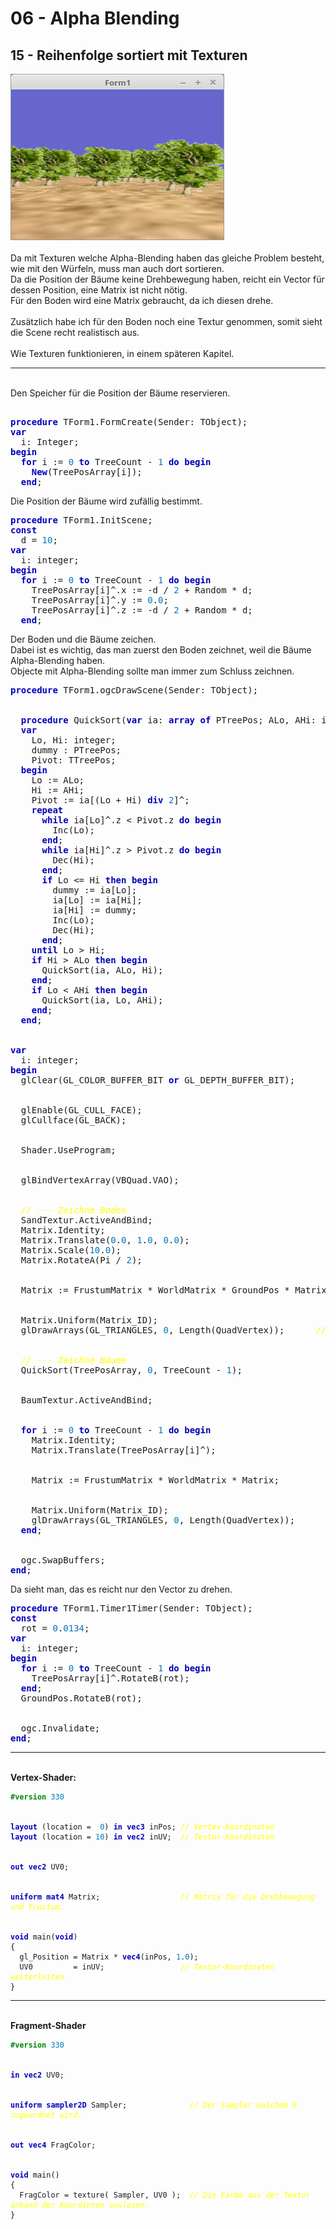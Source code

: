 <html>
    <b><h1>06 - Alpha Blending</h1></b>
    <b><h2>15 - Reihenfolge sortiert mit Texturen</h2></b>
<img src="image.png" alt="Selfhtml"><br><br>
Da mit Texturen welche Alpha-Blending haben das gleiche Problem besteht, wie mit den Würfeln, muss man auch dort sortieren.<br>
Da die Position der Bäume keine Drehbewegung haben, reicht ein Vector für dessen Position, eine Matrix ist nicht nötig.<br>
Für den Boden wird eine Matrix gebraucht, da ich diesen drehe.<br>
<br>
Zusätzlich habe ich für den Boden noch eine Textur genommen, somit sieht die Scene recht realistisch aus.<br>
<br>
Wie Texturen funktionieren, in einem späteren Kapitel.<br>
<hr><br>
Den Speicher für die Position der Bäume reservieren.<br>
<pre><code=pascal>
<b><font color="0000BB">procedure</font></b> TForm1.FormCreate(Sender: TObject);
<b><font color="0000BB">var</font></b>
  i: Integer;
<b><font color="0000BB">begin</font></b>
  <b><font color="0000BB">for</font></b> i := <font color="#0077BB">0</font> <b><font color="0000BB">to</font></b> TreeCount - <font color="#0077BB">1</font> <b><font color="0000BB">do</font></b> <b><font color="0000BB">begin</font></b>
    <b><font color="0000BB">New</font></b>(TreePosArray[i]);
  <b><font color="0000BB">end</font></b>;</code></pre>
Die Position der Bäume  wird zufällig bestimmt.<br>
<pre><code=pascal><b><font color="0000BB">procedure</font></b> TForm1.InitScene;
<b><font color="0000BB">const</font></b>
  d = <font color="#0077BB">10</font>;
<b><font color="0000BB">var</font></b>
  i: integer;
<b><font color="0000BB">begin</font></b>
  <b><font color="0000BB">for</font></b> i := <font color="#0077BB">0</font> <b><font color="0000BB">to</font></b> TreeCount - <font color="#0077BB">1</font> <b><font color="0000BB">do</font></b> <b><font color="0000BB">begin</font></b>
    TreePosArray[i]^.x := -d / <font color="#0077BB">2</font> + Random * d;
    TreePosArray[i]^.y := <font color="#0077BB">0</font>.<font color="#0077BB">0</font>;
    TreePosArray[i]^.z := -d / <font color="#0077BB">2</font> + Random * d;
  <b><font color="0000BB">end</font></b>;</code></pre>
Der Boden und die Bäume zeichen.<br>
Dabei ist es wichtig, das man zuerst den Boden zeichnet, weil die Bäume Alpha-Blending haben.<br>
Objecte mit Alpha-Blending sollte man immer zum Schluss zeichnen.<br>
<pre><code=pascal><b><font color="0000BB">procedure</font></b> TForm1.ogcDrawScene(Sender: TObject);
<br>
  <b><font color="0000BB">procedure</font></b> QuickSort(<b><font color="0000BB">var</font></b> ia: <b><font color="0000BB">array</font></b> <b><font color="0000BB">of</font></b> PTreePos; ALo, AHi: integer);
  <b><font color="0000BB">var</font></b>
    Lo, Hi: integer;
    dummy : PTreePos;
    Pivot: TTreePos;
  <b><font color="0000BB">begin</font></b>
    Lo := ALo;
    Hi := AHi;
    Pivot := ia[(Lo + Hi) <b><font color="0000BB">div</font></b> <font color="#0077BB">2</font>]^;
    <b><font color="0000BB">repeat</font></b>
      <b><font color="0000BB">while</font></b> ia[Lo]^.z &lt; Pivot.z <b><font color="0000BB">do</font></b> <b><font color="0000BB">begin</font></b>
        Inc(Lo);
      <b><font color="0000BB">end</font></b>;
      <b><font color="0000BB">while</font></b> ia[Hi]^.z &gt; Pivot.z <b><font color="0000BB">do</font></b> <b><font color="0000BB">begin</font></b>
        Dec(Hi);
      <b><font color="0000BB">end</font></b>;
      <b><font color="0000BB">if</font></b> Lo <= Hi <b><font color="0000BB">then</font></b> <b><font color="0000BB">begin</font></b>
        dummy := ia[Lo];
        ia[Lo] := ia[Hi];
        ia[Hi] := dummy;
        Inc(Lo);
        Dec(Hi);
      <b><font color="0000BB">end</font></b>;
    <b><font color="0000BB">until</font></b> Lo &gt; Hi;
    <b><font color="0000BB">if</font></b> Hi &gt; ALo <b><font color="0000BB">then</font></b> <b><font color="0000BB">begin</font></b>
      QuickSort(ia, ALo, Hi);
    <b><font color="0000BB">end</font></b>;
    <b><font color="0000BB">if</font></b> Lo &lt; AHi <b><font color="0000BB">then</font></b> <b><font color="0000BB">begin</font></b>
      QuickSort(ia, Lo, AHi);
    <b><font color="0000BB">end</font></b>;
  <b><font color="0000BB">end</font></b>;
<br>
<b><font color="0000BB">var</font></b>
  i: integer;
<b><font color="0000BB">begin</font></b>
  glClear(GL_COLOR_BUFFER_BIT <b><font color="0000BB">or</font></b> GL_DEPTH_BUFFER_BIT);        <i><font color="#FFFF00">// Frame und Tiefen-Puffer löschen.</font></i>
<br>
  glEnable(GL_CULL_FACE);
  glCullface(GL_BACK);
<br>
  Shader.UseProgram;
<br>
  glBindVertexArray(VBQuad.VAO);
<br>
  <i><font color="#FFFF00">// --- Zeichne Boden</font></i>
  SandTextur.ActiveAndBind;                                   <i><font color="#FFFF00">// Boden-Textur binden</font></i>
  Matrix.Identity;
  Matrix.Translate(<font color="#0077BB">0</font>.<font color="#0077BB">0</font>, <font color="#0077BB">1</font>.<font color="#0077BB">0</font>, <font color="#0077BB">0</font>.<font color="#0077BB">0</font>);
  Matrix.Scale(<font color="#0077BB">10</font>.<font color="#0077BB">0</font>);
  Matrix.RotateA(Pi / <font color="#0077BB">2</font>);
<br>
  Matrix := FrustumMatrix * WorldMatrix * GroundPos * Matrix; <i><font color="#FFFF00">// Matrizen multiplizieren.</font></i>
<br>
  Matrix.Uniform(Matrix_ID);                                  <i><font color="#FFFF00">// Matrix dem Shader übergeben.</font></i>
  glDrawArrays(GL_TRIANGLES, <font color="#0077BB">0</font>, Length(QuadVertex));      <i><font color="#FFFF00">// Zeichnet einen kleinen Würfel.</font></i>
<br>
  <i><font color="#FFFF00">// --- Zeichne Bäume</font></i>
  QuickSort(TreePosArray, <font color="#0077BB">0</font>, TreeCount - <font color="#0077BB">1</font>);                  <i><font color="#FFFF00">// Die Bäume sortieren.</font></i>
<br>
  BaumTextur.ActiveAndBind;                                   <i><font color="#FFFF00">// Baum-Textur binden</font></i>
<br>
  <b><font color="0000BB">for</font></b> i := <font color="#0077BB">0</font> <b><font color="0000BB">to</font></b> TreeCount - <font color="#0077BB">1</font> <b><font color="0000BB">do</font></b> <b><font color="0000BB">begin</font></b>
    Matrix.Identity;
    Matrix.Translate(TreePosArray[i]^);                       <i><font color="#FFFF00">// Die Bäume an die richtige Position bringen</font></i>
<br>
    Matrix := FrustumMatrix * WorldMatrix * Matrix;           <i><font color="#FFFF00">// Matrizen multiplizieren.</font></i>
<br>
    Matrix.Uniform(Matrix_ID);
    glDrawArrays(GL_TRIANGLES, <font color="#0077BB">0</font>, Length(QuadVertex));
  <b><font color="0000BB">end</font></b>;
<br>
  ogc.SwapBuffers;
<b><font color="0000BB">end</font></b>;</code></pre>
Da sieht man, das es reicht nur den Vector zu drehen.<br>
<pre><code=pascal><b><font color="0000BB">procedure</font></b> TForm1.Timer1Timer(Sender: TObject);
<b><font color="0000BB">const</font></b>
  rot = <font color="#0077BB">0</font>.<font color="#0077BB">0134</font>;
<b><font color="0000BB">var</font></b>
  i: integer;
<b><font color="0000BB">begin</font></b>
  <b><font color="0000BB">for</font></b> i := <font color="#0077BB">0</font> <b><font color="0000BB">to</font></b> TreeCount - <font color="#0077BB">1</font> <b><font color="0000BB">do</font></b> <b><font color="0000BB">begin</font></b>
    TreePosArray[i]^.RotateB(rot);
  <b><font color="0000BB">end</font></b>;
  GroundPos.RotateB(rot);
<br>
  ogc.Invalidate;
<b><font color="0000BB">end</font></b>;</code></pre>
<hr><br>
<b>Vertex-Shader:</b><br>
<pre><code><b><font color="#008800">#version</font></b> <font color="#0077BB">330</font>
<br>
<b><font color="0000BB">layout</font></b> (location =  <font color="#0077BB">0</font>) <b><font color="0000BB">in</font></b> <b><font color="0000BB">vec3</font></b> inPos; <i><font color="#FFFF00">// Vertex-Koordinaten</font></i>
<b><font color="0000BB">layout</font></b> (location = <font color="#0077BB">10</font>) <b><font color="0000BB">in</font></b> <b><font color="0000BB">vec2</font></b> inUV;  <i><font color="#FFFF00">// Textur-Koordinaten</font></i>
<br>
<b><font color="0000BB">out</font></b> <b><font color="0000BB">vec2</font></b> UV0;
<br>
<b><font color="0000BB">uniform</font></b> <b><font color="0000BB">mat4</font></b> Matrix;                  <i><font color="#FFFF00">// Matrix für die Drehbewegung und Frustum.</font></i>
<br>
<b><font color="0000BB">void</font></b> main(<b><font color="0000BB">void</font></b>)
{
  gl_Position = Matrix * <b><font color="0000BB">vec4</font></b>(inPos, <font color="#0077BB">1</font>.<font color="#0077BB">0</font>);
  UV0         = inUV;                 <i><font color="#FFFF00">// Textur-Koordinaten weiterleiten.</font></i>
}
</code></pre>
<hr><br>
<b>Fragment-Shader</b><br>
<pre><code><b><font color="#008800">#version</font></b> <font color="#0077BB">330</font>
<br>
<b><font color="0000BB">in</font></b> <b><font color="0000BB">vec2</font></b> UV0;
<br>
<b><font color="0000BB">uniform</font></b> <b><font color="0000BB">sampler2D</font></b> Sampler;              <i><font color="#FFFF00">// Der Sampler welchem 0 zugeordnet wird.</font></i>
<br>
<b><font color="0000BB">out</font></b> <b><font color="0000BB">vec4</font></b> FragColor;
<br>
<b><font color="0000BB">void</font></b> main()
{
  FragColor = texture( Sampler, UV0 );  <i><font color="#FFFF00">// Die Farbe aus der Textur anhand der Koordinten auslesen.</font></i>
}
</code></pre>
<br>
</html>
